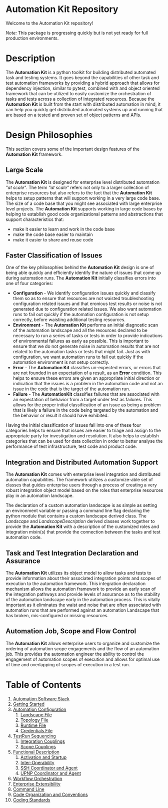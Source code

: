 # Automation Kit Repository

Welcome to the Automation Kit repository!


*Note:* This package is progressing quickly but is not yet ready for full production environments.

# Description
The **Automation Kit** is a python toolkit for building distributed automated task and testing systems.  It goes beyond the capabilities of other task and test automation frameworks by providing a hybrid approach that allows for dependency injection, similar to pytest, combined with and object oriented framework that can be utilized to easily customize the orchestration of tasks and tests across a collection of integrated resources.  Because the **Automation Kit** is built from the start with distributed automation in mind, it can help you quickly get distributed automated systems up and running that are based on a tested and proven set of object patterns and APIs.

# Design Philosophies
This section covers some of the important design features of the **Automation Kit** framework.

## Large Scale
The **Automation Kit** is designed for enterprise level distributed automation *"at scale"*.  The term *"at scale"* refers not only to a larger collection of enterprise resources but also refers to the fact that the **Automation Kit** helps to setup patterns that will support working in a very large code base.  The size of a code base that you might see associated with large enterprise level projects.  The **Automation Kit** supports working in large code bases by helping to establish good code organizational patterns and abstractions that support characteristics that:

* make it easier to learn and work in the code base
* make the code base easier to maintain
* make it easier to share and reuse code

## Faster Classification of Issues
One of the key philosophies behind the **Automation Kit** design is one of being able quickly and efficiently identify the nature of issues that come up during automation runs.  The **Automation Kit** initially classifies errors into one of four categories:

* **Configuration** - We identify configuration issues quickly and classify them so as to ensure that resources are not waisted troubleshooting configuration related issues and that eronious test results or noise is not generated due to configuration related issues. We also want automation runs to fail out quickly if the automation configuration is not setup correctly, before waisting additional testing resources.
* **Environment** - The **Automation Kit** performs an initial diagnostic scan of the automation landscape and all the resources declared to be necessary to run a series of tasks or tests in order to provide indications of environmental failures as early as possible.  This is important to ensure that we do not generate noise in automation results that are not related to the automation tasks or tests that might fail.  Just as with configuration, we want automation runs to fail out quickly if the automation environment is not setup correctly.
* **Error** - The **Automation Kit** classifies un-expected errors, or errors that are not founded in an expectation of a result, as an **Error** condition.  This helps to ensure these errors are given an appropriate initial direction or indication that the issues is a problem in the automation code and not an issue in the code that is the target of the automation run.
* **Failure** - The **AutomationKit** classifies failures that are associated with an expectation of behavior from a target under test as failures.  This allows for the proper initial classification of an issue as being a problem that is likely a failure in the code being targeted by the automation and the behavior or result it should have exhibited.

Having the initial classification of issues fall into one of these four categories helps to ensure that issues are easier to triage and assign to the appropriate party for investigation and resolution. It also helps to establish categories that can be used for data collection in order to better analyse the performance of test infrastructure, test code and product code.

## Integration and Distributed Automation Support
The **Automation Kit** comes with enterprise level integration and distributed automation capabilities.  The framework utilizes a customize-able set of classes that guides enterprise users through a process of creating a very robust integration object model based on the roles that enterprise resources play in an automation landscape.

The declaration of a custom automation landscape is as simple as setting an environment variable or passing a command line flag declaring the python module that contains a custom landscape derived class.  The *Landscape* and *LandscapeDescription* derived classes work together to provide the **Automation Kit** with a description of the customized roles and integration mixin(s) that provide the connection between the tasks and test automation code.

## Task and Test Integration Declaration and Assurance
The **Automation Kit** utilizes its object model to allow tasks and tests to provide information about their associated integration points and scopes of execution to the automation framework.  This integration declaration mechanism allows the automation framework to provide an early scan of the integration pathways and provide levels of assurance as to the stability of the automation landscape early in the automation process.  This is vitally important as it eliminates the waist and noise that are often associated with automation runs that are performed against an automation Landscape that has broken, mis-configured or missing resources.

## Automation Job, Scope and Flow Control 
The **Automation Kit** allows enterprise users to organize and customize the ordering of automation scope engagements and the flow of an automation job.  This provides the automation engineer the ability to control the engagement of automation scopes of execution and allows for optimal use of time and overlapping of scopes of execution in a test run.

# Table of Contents
1. [Automation Software Stack](http://automationmojo.com/automationkit/docs/usermanual/10-automation-software-stack.html)
2. [Getting Started](http://automationmojo.com/automationkit/docs/usermanual/20-getting-started.html)
3. [Automation Configuration](http://automationmojo.com/automationkit/docs/usermanual/30-automation-configuration.html)
    1. [Landscape File](http://automationmojo.com/automationkit/docs/usermanual/31-landscape-file.html)
    2. [Topology File](http://automationmojo.com/automationkit/docs/usermanual/32-topology-file.html)
    2. [Runtime File](http://automationmojo.com/automationkit/docs/usermanual/33-runtime-file.html)
    3. [Credentials File](http://automationmojo.com/automationkit/docs/usermanual/34-credentials-file.html)
4. [TestRun Sequencing](http://automationmojo.com/automationkit/docs/usermanual/40-testrun-sequencing.html)
    1. [Integration Couplings](http://automationmojo.com/automationkit/docs/usermanual/41-integration-couplings.html)
    2. [Scope Couplings](http://automationmojo.com/automationkit/docs/usermanual/42-scope-couplings.html)
5. [Functional Description](http://automationmojo.com/automationkit/docs/usermanual/50-functional-description.html)
    1. [Activation and Startup](http://automationmojo.com/automationkit/docs/usermanual/51-activation-and-startup.html)
    2. [Inter-Operability](http://automationmojo.com/automationkit/docs/usermanual/52-inter-operability.html)
    3. [SSH Coordinator and Agent](http://automationmojo.com/automationkit/docs/usermanual/53-ssh-coordinator-and-agent.html)
    4. [UPNP Coordinator and Agent](http://automationmojo.com/automationkit/docs/usermanual/54-upnp-coordinator-and-agent.html)
6. [Workflow Orchestration](http://automationmojo.com/automationkit/docs/usermanual/60-workflow-orchestration.html)
7. [Enterprise Extensibility](http://automationmojo.com/automationkit/docs/usermanual/70-enterprise-extensibility.html)
8. [Command Line](http://automationmojo.com/automationkit/docs/usermanual/80-command-line.html)
9. [Code Organization and Conventions](http://automationmojo.com/automationkit/docs/usermanual/90-code-organization-and-conventions.html)
10. [Coding Standards](http://automationmojo.com/automationkit/docs/usermanual/100-coding-standards.html)
